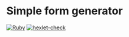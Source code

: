 # Simple form generator

[![Ruby](https://github.com/olegsklyarov/rails-project-lvl1/actions/workflows/main.yml/badge.svg)](https://github.com/olegsklyarov/rails-project-lvl1/actions/workflows/main.yml)
[![hexlet-check](https://github.com/olegsklyarov/rails-project-lvl1/workflows/hexlet-check/badge.svg)](https://github.com/olegsklyarov/rails-project-lvl1/actions/workflows/hexlet-check.yml)
